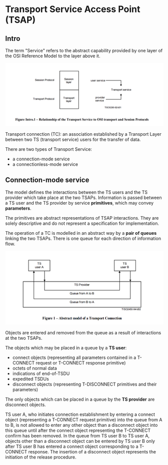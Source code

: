 # Transport Service Access Point (TSAP)

## Intro

The term "Service" refers to the abstract capability provided by one layer of the OSI Reference Model to the layer above it.

![alt text](tsap1.png)

Transport connection (TC): an association established by a Transport Layer between two TS (transport service) users for the transfer of data.

There are two types of Transport Service:
- a connection-mode service
- a connectionless-mode service

## Connection-mode service

The model defines the interactions between the TS users and the TS provider which take place at the two TSAPs. Information is passed between a TS user and the TS provider by service **primitives**, which may convey **parameters**. 

The primitives are abstract representations of TSAP interactions. They are solely descriptive and do not represent a specification for implementation.

The operation of a TC is modelled in an abstract way by a **pair of queues** linking the two TSAPs. There is one queue for
each direction of information flow. 

![alt text](tsap2.png)

Objects are entered and removed from the queue as a result of interactions at the two TSAPs.

The objects which may be placed in a queue by a **TS user**:
- connect objects  (representing all parameters contained in a T-CONNECT request or T-CONNECT response primitive)
- octets of normal data
- indications of end-of-TSDU
- expedited TSDUs
- disconnect objects (representing T-DISCONNECT primitives and their parameters)

The only objects which can be placed in a queue by the **TS provider** are disconnect objects.

TS user A, who initiates connection establishment by entering a connect object (representing a T-CONNECT request primitive) into the queue from A to B, is not allowed to enter any other object than a disconnect object into this queue until after the connect object representing the T-CONNECT confirm has been removed. In the queue from TS user B to TS user A, objects other than a disconnect object can be entered by TS user B only after TS user B has entered a connect object corresponding to a T-CONNECT response. The insertion of a disconnect object represents the initiation of the release procedure.